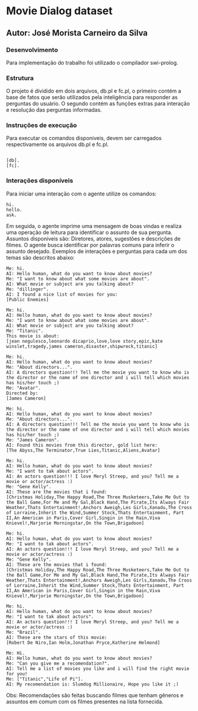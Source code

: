 # Movie Dialog dataset
## Autor: José Morista Carneiro da Silva

### Desenvolvimento

Para implementação do trabalho foi utilizado o compilador swi-prolog.

### Estrutura 

O projeto é dividido em dois arquivos, db.pl e fc.pl, o primeiro contém a base de fatos que serão utilizados pela inteligência para responder as perguntas do usuário. O segundo contém as funções extras para interação e resolução das perguntas informadas.

### Instruções de execução

Para executar os comandos disponíveis, devem ser carregados respectivamente os arquivos db.pl e fc.pl.
```

[db].
[fc].

```

### Interações disponíveis

Para iniciar uma interação com o agente utilize os comandos:

```
hi.
hello.
ask.
```

Em seguida, o agente imprime uma mensagem de boas vindas e realiza uma operação de leitura para identificar o assunto de sua pergunta. Assuntos disponíveis são: Diretores, atores, sugestões e descrições de filmes. O agente busca identificar por palavras comuns para inferir o assunto desejado. Exemplos de interações e perguntas para cada um dos temas são descritos abaixo:


```
Me: hi.
AI: Hello human, what do you want to know about movies?
Me: "I want to know about what some movies are about".
AI: What movie or subject are you talking about?
Me: "dillinger".
AI: I found a nice list of movies for you: 
[Public Enemies]
```

```
Me: hi.
AI: Hello human, what do you want to know about movies?
Me: "I want to know about what some movies are about".
AI: What movie or subject are you talking about?
Me: "Titanic".
This movie is about: 
[jean negulesco,leonardo dicaprio,love,love story,epic,kate winslet,tragedy,james cameron,disaster,shipwreck,titanic]
```

```
Me: hi.
AI: Hello human, what do you want to know about movies?
Me: "About directors...".
AI: A directors question!!! Tell me the movie you want to know who is the director or the name of one director and i will tell which movies has his/her touch ;)
Me: "Avatar".
Directed by: 
[James Cameron]
```

```
Me: hi.
AI: Hello human, what do you want to know about movies?
Me: "About directors...".
AI: A directors question!!! Tell me the movie you want to know who is the director or the name of one director and i will tell which movies has his/her touch ;)
Me: "James Cameron".
AI: Found this movies from this director, gold list here: 
[The Abyss,The Terminator,True Lies,Titanic,Aliens,Avatar]
```

```
Me: hi.
AI: Hello human, what do you want to know about movies?
Me: "I want to tak about actors".
AI: An actors question!!! I love Meryl Streep, and you? Tell me a movie or actor/actress :)
Me: "Gene Kelly".
AI: These are the movies that i found: 
[Christmas Holiday,The Happy Road,The Three Musketeers,Take Me Out to the Ball Game,For Me and My Gal,Black Hand,The Pirate,Its Always Fair Weather,Thats Entertainment!,Anchors Aweigh,Les Girls,Xanadu,The Cross of Lorraine,Inherit the Wind,Summer Stock,Thats Entertainment, Part II,An American in Paris,Cover Girl,Singin in the Rain,Viva Knievel!,Marjorie Morningstar,On the Town,Brigadoon]
```

```
Me: hi.
AI: Hello human, what do you want to know about movies?
Me: "I want to tak about actors".
AI: An actors question!!! I love Meryl Streep, and you? Tell me a movie or actor/actress :)
Me: "Gene Kelly".
AI: These are the movies that i found: 
[Christmas Holiday,The Happy Road,The Three Musketeers,Take Me Out to the Ball Game,For Me and My Gal,Black Hand,The Pirate,Its Always Fair Weather,Thats Entertainment!,Anchors Aweigh,Les Girls,Xanadu,The Cross of Lorraine,Inherit the Wind,Summer Stock,Thats Entertainment, Part II,An American in Paris,Cover Girl,Singin in the Rain,Viva Knievel!,Marjorie Morningstar,On the Town,Brigadoon]
```

```
Me: hi.
AI: Hello human, what do you want to know about movies?
Me: "I want to tak about actors".
AI: An actors question!!! I love Meryl Streep, and you? Tell me a movie or actor/actress :)
Me: "Brazil".
AI: These are the stars of this movie: 
[Robert De Niro,Ian Holm,Jonathan Pryce,Katherine Helmond]
```

```
Me: Hi.
AI: Hello human, what do you want to know about movies?
Me: "Can you give me a recomendation?".
AI: Tell me a list of movies you like and i will find the right movie for you!
Me: ["Titanic","Life of Pi"].
AI: My recomendation is: Slumdog Millionaire, Hope you like it ;)
```

Obs: Recomendações são feitas buscando filmes que tenham gêneros e assuntos em comum com os filmes presentes na lista fornecida.
